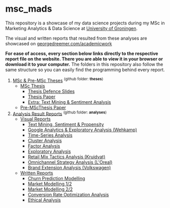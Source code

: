 # msc_mads
This repository is a showcase of my data science projects during my MSc in Marketing Analytics &amp; Data Science at [University of Groningen](https://www.rug.nl).

The visual and written reports that resulted from these analyses are showcased on [georgedreemer.com/academicwork](https://www.georgedreemer.com/academicwork)

**For ease of access, every section below links directly to the respective report file on the website. There you are able to view it in your browser or download it to your computer.** The folders in this repository also follow the same structure so you can easily find the programming behind every report.

1. <a href="https://www.georgedreemer.com/academicwork/#theses" target="_blank">MSc & Pre-MSc Theses</a> <sup>(github folder: **theses**)</sup>
   - <a href="https://www.georgedreemer.com/academicwork/#msc-thesis" target="_blank">MSc Thesis</a>
     - <a href="https://www.georgedreemer.com/academicwork/#msc-thesis-slides" target="_blank">Thesis Defence Slides</a>
     - <a href="https://www.georgedreemer.com/academicwork/#msc-thesis-paper" target="_blank">Thesis Paper</a>
     - <a href="https://www.georgedreemer.com/academicwork/#msc-thesis-extra" target="_blank">Extra: Text Mining & Sentiment Analysis</a>
   - <a href="https://www.georgedreemer.com/academicwork/#premsc-thesis-paper" target="_blank">Pre-MSc​ Thesis​​​​​​ Paper</a>
2. <a href="https://www.georgedreemer.com/academicwork/#analysis-result-reports" target="_blank">Analysis Result Reports</a> <sup> (github folder: **analyses**)</sup>
   - <a href="https://www.georgedreemer.com/academicwork/#visual-reports" target="_blank">Visual Reports</a>
     - <a href="https://www.georgedreemer.com/academicwork/#text-mining" target="_blank">Text Mining, Sentiment & Propensity</a>
     - <a href="https://www.georgedreemer.com/academicwork/#google-analytics" target="_blank">Google Analytics & Exploratory Analysis (Wehkamp)</a>
     - <a href="https://www.georgedreemer.com/academicwork/#time-series" target="_blank">Time-Series Analysis</a>
     - <a href="https://www.georgedreemer.com/academicwork/#cluster-analysis" target="_blank">Cluster Analysis</a>
     - <a href="https://www.georgedreemer.com/academicwork/#factor-analysis" target="_blank">Factor Analysis</a>
     - <a href="https://www.georgedreemer.com/academicwork/#exploratory-analysis" target="_blank">Exploratory Analysis</a>
     - <a href="https://www.georgedreemer.com/academicwork/#retailmixtactics-analysis" target="_blank">Retail Mix Tactics Analysis (Kruidvat)</a>
     - <a href="https://www.georgedreemer.com/academicwork/#omnichannelstrategy-analysis" target="_blank">Omnichannel Strategy Analysis (L'Oreal)</a>
     - <a href="https://www.georgedreemer.com/academicwork/#brandextension-analysis" target="_blank">Brand Extension Analysis (Volkswagen)</a>
   - <a href="https://www.georgedreemer.com/academicwork/#written-reports" target="_blank">Written Reports</a>
     - <a href="https://www.georgedreemer.com/academicwork/#churnprediction-modelling" target="_blank">Churn Prediction Modelling</a>
     - <a href="https://www.georgedreemer.com/academicwork/#market-modelling1" target="_blank">Market Modelling 1/2</a>
     - <a href="https://www.georgedreemer.com/academicwork/#market-modelling2" target="_blank">Market Modelling 2/2</a>
     - <a href="https://www.georgedreemer.com/academicwork/#conversionrateoptimization-analysis" target="_blank">Conversion Rate Optimization Analysis</a>
     - <a href="https://www.georgedreemer.com/academicwork/#ethical-analysis" target="_blank">Ethical Analysis</a>
